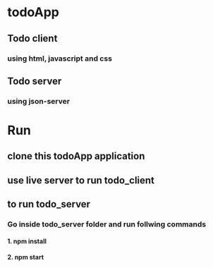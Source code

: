 # todoApp

## Todo client
### using html, javascript and css
## Todo server
### using json-server
# Run 
## clone this todoApp application
## use live server to run todo_client
## to run todo_server
### Go inside todo_server folder and run follwing commands
#### 1. npm install 
#### 2. npm start
